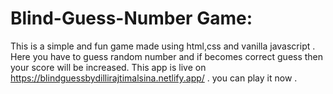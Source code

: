 
# Blind-Guess-Number Game:
This is a simple and fun game made using html,css and vanilla javascript . Here you have to guess random number and if becomes correct guess then your score will be increased.
This app is live on https://blindguessbydillirajtimalsina.netlify.app/
. you can play it now .
